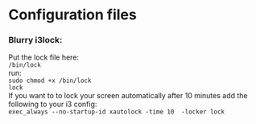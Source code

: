 # Configuration files  
### Blurry i3lock:
Put the lock file here:  
`/bin/lock`  
run:  
`sudo chmod +x /bin/lock`  
`lock`  
If you want to to lock your screen automatically after 10 minutes add the following to your i3 config:   
`exec_always --no-startup-id xautolock -time 10  -locker lock`

